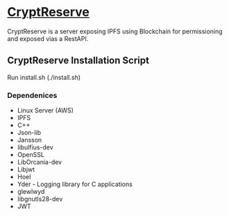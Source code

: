 # [CryptReserve](https://www.blockchainbpi.com)
CryptReserve is a server exposing IPFS using Blockchain for permissioning and exposed vias a RestAPI.


## CryptReserve Installation Script
Run install.sh (./install.sh)

### Dependenices
* Linux Server (AWS)
* IPFS
* C++
* Json-lib
* Jansson
* libulfius-dev
* OpenSSL
* LibOrcania-dev
* Libjwt
* Hoel
* Yder - Logging library for C applications
* glewlwyd
* libgnutls28-dev
* JWT
